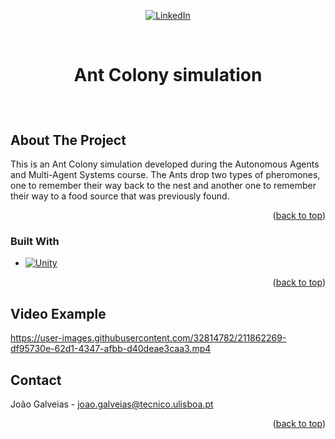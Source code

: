 <!-- Improved compatibility of back to top link: See: othneildrew/Best-README-Template#73 -->
<a name="readme-top"></a>
<!--
*** Thanks for checking out the Best-README-Template. If you have a suggestion
*** that would make this better, please fork the repo and create a pull request
*** or simply open an issue with the tag "enhancement".
*** Don't forget to give the project a star!
*** Thanks again! Now go create something AMAZING! :D
-->



<!-- PROJECT SHIELDS -->
<!--
*** I'm using markdown "reference style" links for readability.
*** Reference links are enclosed in brackets [ ] instead of parentheses ( ).
*** See the bottom of this document for the declaration of the reference variables
*** for contributors-url, forks-url, etc. This is an optional, concise syntax you may use.
*** https://www.markdownguide.org/basic-syntax/#reference-style-links
-->
<div align="center">

[![LinkedIn][linkedin-shield]][linkedin-url]

</div>



<!-- PROJECT LOGO -->
<br />
<div align="center">
<h3 style="font-size:200%;" align="center"><b>Ant Colony simulation</b></h3>
<br />

</div>



<!-- ABOUT THE PROJECT -->
## About The Project

This is an Ant Colony simulation developed during the Autonomous Agents and Multi-Agent Systems course.
The Ants drop two types of pheromones, one to remember their way back to the nest and another one to remember their way to a food source that was previously found.
<p align="right">(<a href="#readme-top">back to top</a>)</p>



### Built With

* [![Unity][Unity.js]][Unity-url]


<p align="right">(<a href="#readme-top">back to top</a>)</p>


<!-- USAGE EXAMPLES -->
## Video Example


https://user-images.githubusercontent.com/32814782/211862269-df95730e-62d1-4347-afbb-d40deae3caa3.mp4



<!-- CONTACT -->
## Contact

João Galveias - joao.galveias@tecnico.ulisboa.pt

<p align="right">(<a href="#readme-top">back to top</a>)</p>





<!-- MARKDOWN LINKS & IMAGES -->
<!-- https://www.markdownguide.org/basic-syntax/#reference-style-links -->
[linkedin-shield]: https://img.shields.io/badge/-LinkedIn-black.svg?style=for-the-badge&logo=linkedin&colorB=555
[linkedin-url]: https://www.linkedin.com/in/joao-galveias/
[product-screenshot]: images/screenshot.png
[Unity.js]: https://img.shields.io/badge/unity-000000?style=for-the-badge&logo=unity&logoColor=white
[Unity-url]: https://unity.com/
